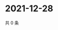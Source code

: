 # 2021-12-28

共 0 条

<!-- BEGIN WEIBO -->
<!-- 最后更新时间 Tue Dec 28 2021 14:14:51 GMT+0800 (China Standard Time) -->

<!-- END WEIBO -->
